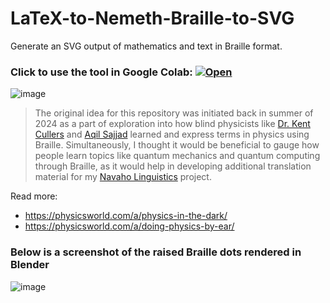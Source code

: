 # LaTeX-to-Nemeth-Braille-to-SVG
Generate an SVG output of mathematics and text in Braille format. 

### Click to use the tool in Google Colab: [![Open](https://colab.research.google.com/assets/colab-badge.svg)](https://colab.research.google.com/github/OJB-Quantum/LaTeX-to-Nemeth-Braille-to-SVG/blob/main/LaTeX_to_Nemeth_Braille_to_SVG.ipynb)

![image](https://github.com/user-attachments/assets/9e2c9e74-14de-4678-947d-e1e2a5dfeb57)

> The original idea for this repository was initiated back in summer of 2024 as a part of exploration into how blind physicists like [Dr. Kent Cullers](https://en.wikipedia.org/wiki/Kent_Cullers) and [Aqil Sajjad](https://wp.optics.arizona.edu/sguha/aqil-sajjad/#:~:text=Aqil%20Sajjad%20has%20a%20PhD,entanglement%20in%20many%2Dbody%20systems.) learned and express terms in physics using Braille. Simultaneously, I thought it would be beneficial to gauge how people learn topics like quantum mechanics and quantum computing through Braille, as it would help in developing additional translation material for my [Navaho Linguistics](https://ojb-quantum.github.io/Navaho-Linguistics/) project.

Read more:
- <https://physicsworld.com/a/physics-in-the-dark/>
- <https://physicsworld.com/a/doing-physics-by-ear/>

### Below is a screenshot of the raised Braille dots rendered in Blender

![image](https://github.com/user-attachments/assets/8c61c53c-6984-432f-bcad-fa833ffd7a75)

